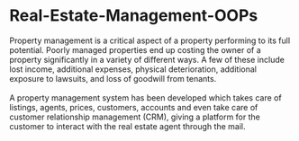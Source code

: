 # Real-Estate-Management-OOPs

Property management is a critical aspect of a property performing to its full potential. Poorly managed properties end up costing the owner of a property significantly in a variety of different ways. A few of these include lost income, additional expenses, physical deterioration, additional exposure to lawsuits, and loss of goodwill from tenants. 
<br><br>
A property management system has been developed which takes care of listings, agents, prices, customers, accounts and even take care of customer relationship management (CRM), giving a platform for the customer to interact with the real estate agent through the mail. 

<br><br>
